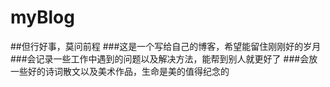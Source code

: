 # myBlog
##但行好事，莫问前程
###这是一个写给自己的博客，希望能留住刚刚好的岁月
###会记录一些工作中遇到的问题以及解决方法，能帮到别人就更好了
###会放一些好的诗词散文以及美术作品，生命是美的值得纪念的
